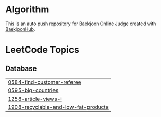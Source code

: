 # Algorithm
This is an auto push repository for Baekjoon Online Judge created with [BaekjoonHub](https://github.com/BaekjoonHub/BaekjoonHub).

<!---LeetCode Topics Start-->
# LeetCode Topics
## Database
|  |
| ------- |
| [0584-find-customer-referee](https://github.com/DudeKYH/Algorithm/tree/master/0584-find-customer-referee) |
| [0595-big-countries](https://github.com/DudeKYH/Algorithm/tree/master/0595-big-countries) |
| [1258-article-views-i](https://github.com/DudeKYH/Algorithm/tree/master/1258-article-views-i) |
| [1908-recyclable-and-low-fat-products](https://github.com/DudeKYH/Algorithm/tree/master/1908-recyclable-and-low-fat-products) |
<!---LeetCode Topics End-->